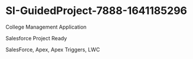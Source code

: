 # SI-GuidedProject-7888-1641185296

College Management Application

Salesforce Project Ready


SalesForce, Apex, Apex Triggers, LWC

